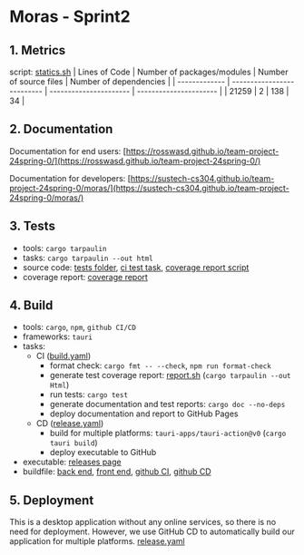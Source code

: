 # Moras - Sprint2

## 1. Metrics
script: [statics.sh](../../scripts/stastics.sh)
| Lines of Code | Number of packages/modules | Number of source files | Number of dependencies |
| ------------- | -------------------------- | ---------------------- | ---------------------- |
| 21259         | 2                          | 138                    | 34                     |

## 2. Documentation
Documentation for end users: [https://rosswasd.github.io/team-project-24spring-0/](https://rosswasd.github.io/team-project-24spring-0/)

Documentation for developers: [https://sustech-cs304.github.io/team-project-24spring-0/moras/](https://sustech-cs304.github.io/team-project-24spring-0/moras/)

## 3. Tests
- tools: `cargo tarpaulin`
- tasks: `cargo tarpaulin --out html`
- source code: [tests folder](../../src-tauri/src/tests), [ci test task](../../.github/workflows/build.yml), [coverage report script](../../scripts/report.sh)
- coverage report: [coverage report](https://sustech-cs304.github.io/team-project-24spring-0/report#src)

## 4. Build
- tools: `cargo`, `npm`, `github CI/CD`
- frameworks: `tauri`
- tasks:
  - CI ([build.yaml](../../.github/workflows/build.yml))
    - format check: `cargo fmt -- --check`, `npm run format-check`
    - generate test coverage report: [report.sh](../../scripts/report.sh) (`cargo tarpaulin --out Html`)
    - run tests: `cargo test` 
    - generate documentation and test reports: `cargo doc --no-deps`
    - deploy documentation and report to GitHub Pages
  - CD ([release.yaml](../../.github/workflows/release.yml))
    - build for multiple platforms: `tauri-apps/tauri-action@v0` (`cargo tauri build`)
    - deploy executable to GitHub
- executable: [releases page](https://github.com/sustech-cs304/team-project-24spring-0/releases)
- buildfile: [back end](../../src-tauri/Cargo.toml), [front end](../../src-ui/package.json), [github CI](../../.github/workflows/build.yml), [github CD](../../.github/workflows/release.yml)

## 5. Deployment
This is a desktop application without any online services, so there is no need for deployment. However, we use GitHub CD to automatically build our application for multiple platforms. [release.yaml](../../.github/workflows/release.yml)
